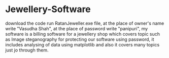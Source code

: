 # Jewellery-Software

download the code run RatanJeweller.exe file, 
at the place of owner's name write "Vasudha Shah",
at the place of password write "panipuri",
my software is a billing software for a jewellery shop which covers topic such as Image steganography for protecting our software using password,
it includes analysing of data using matplotlib and also it covers many topics just jo through them.




